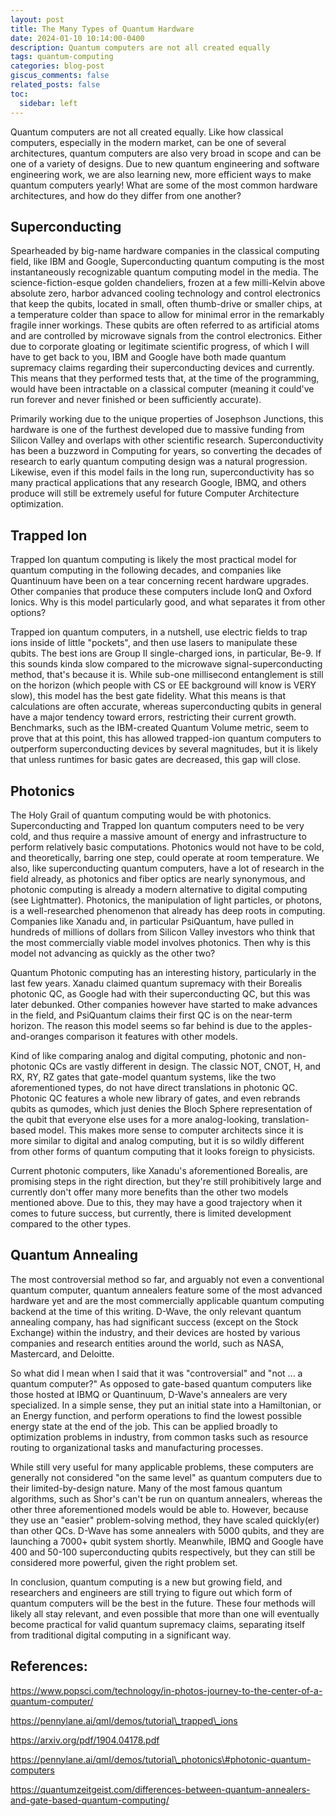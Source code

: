 ```yaml
---
layout: post
title: The Many Types of Quantum Hardware
date: 2024-01-10 10:14:00-0400
description: Quantum computers are not all created equally
tags: quantum-computing
categories: blog-post
giscus_comments: false
related_posts: false
toc:
  sidebar: left
---
```


Quantum computers are not all created equally. Like how classical computers, especially in the modern market, can be one of several architectures, quantum computers are also very broad in scope and can be one of a variety of designs. Due to new quantum engineering and software engineering work, we are also learning new, more efficient ways to make quantum computers yearly! What are some of the most common hardware architectures, and how do they differ from one another?

## Superconducting

Spearheaded by big-name hardware companies in the classical computing field, like IBM and Google, Superconducting quantum computing is the most instantaneously recognizable quantum computing model in the media. The science-fiction-esque golden chandeliers, frozen at a few milli-Kelvin above absolute zero, harbor advanced cooling technology and control electronics that keep the qubits, located in small, often thumb-drive or smaller chips, at a temperature colder than space to allow for minimal error in the remarkably fragile inner workings. These qubits are often referred to as artificial atoms and are controlled by microwave signals from the control electronics. Either due to corporate gloating or legitimate scientific progress, of which I will have to get back to you, IBM and Google have both made quantum supremacy claims regarding their superconducting devices and currently. This means that they performed tests that, at the time of the programming, would have been intractable on a classical computer (meaning it could've run forever and never finished or been sufficiently accurate). 

Primarily working due to the unique properties of Josephson Junctions, this hardware is one of the furthest developed due to massive funding from Silicon Valley and overlaps with other scientific research. Superconductivity has been a buzzword in Computing for years, so converting the decades of research to early quantum computing design was a natural progression. Likewise, even if this model fails in the long run, superconductivity has so many practical applications that any research Google, IBMQ, and others produce will still be extremely useful for future Computer Architecture optimization. 

## Trapped Ion

Trapped Ion quantum computing is likely the most practical model for quantum computing in the following decades, and companies like Quantinuum have been on a tear concerning recent hardware upgrades. Other companies that produce these computers include IonQ and Oxford Ionics. Why is this model particularly good, and what separates it from other options?

Trapped ion quantum computers, in a nutshell, use electric fields to trap ions inside of little "pockets", and then use lasers to manipulate these qubits. The best ions are Group II single-charged ions, in particular, Be-9. If this sounds kinda slow compared to the microwave signal-superconducting method, that's because it is. While sub-one millisecond entanglement is still on the horizon (which people with CS or EE background will know is VERY slow), this model has the best gate fidelity. What this means is that calculations are often accurate, whereas superconducting qubits in general have a major tendency toward errors, restricting their current growth. Benchmarks, such as the IBM-created Quantum Volume metric, seem to prove that at this point, this has allowed trapped-ion quantum computers to outperform superconducting devices by several magnitudes, but it is likely that unless runtimes for basic gates are decreased, this gap will close. 

## Photonics

The Holy Grail of quantum computing would be with photonics. Superconducting and Trapped Ion quantum computers need to be very cold, and thus require a massive amount of energy and infrastructure to perform relatively basic computations. Photonics would not have to be cold, and theoretically, barring one step, could operate at room temperature. We also, like superconducting quantum computers, have a lot of research in the field already, as photonics and fiber optics are nearly synonymous, and photonic computing is already a modern alternative to digital computing (see Lightmatter). Photonics, the manipulation of light particles, or photons, is a well-researched phenomenon that already has deep roots in computing. Companies like Xanadu and, in particular PsiQuantum, have pulled in hundreds of millions of dollars from Silicon Valley investors who think that the most commercially viable model involves photonics. Then why is this model not advancing as quickly as the other two?

Quantum Photonic computing has an interesting history, particularly in the last few years. Xanadu claimed quantum supremacy with their Borealis photonic QC, as Google had with their superconducting QC, but this was later debunked.  Other companies however have started to make advances in the field, and PsiQuantum claims their first QC is on the near-term horizon. The reason this model seems so far behind is due to the apples-and-oranges comparison it features with other models. 

Kind of like comparing analog and digital computing, photonic and non-photonic QCs are vastly different in design. The classic NOT, CNOT, H, and RX, RY, RZ gates that gate-model quantum systems, like the two aforementioned types, do not have direct translations in photonic QC. Photonic QC features a whole new library of gates, and even rebrands qubits as qumodes, which just denies the Bloch Sphere representation of the qubit that everyone else uses for a more analog-looking, translation-based model. This makes more sense to computer architects since it is more similar to digital and analog computing, but it is so wildly different from other forms of quantum computing that it looks foreign to physicists. 

Current photonic computers, like Xanadu's aforementioned Borealis, are promising steps in the right direction, but they're still prohibitively large and currently don't offer many more benefits than the other two models mentioned above. Due to this, they may have a good trajectory when it comes to future success, but currently, there is limited development compared to the other types. 

## Quantum Annealing

The most controversial method so far, and arguably not even a conventional quantum computer, quantum annealers feature some of the most advanced hardware yet and are the most commercially applicable quantum computing backend at the time of this writing. D-Wave, the only relevant quantum annealing company, has had significant success (except on the Stock Exchange) within the industry, and their devices are hosted by various companies and research entities around the world, such as NASA, Mastercard, and Deloitte. 

So what did I mean when I said that it was "controversial" and "not ... a quantum computer?" As opposed to gate-based quantum computers like those hosted at IBMQ or Quantinuum, D-Wave's annealers are very specialized. In a simple sense, they put an initial state into a Hamiltonian, or an Energy function, and perform operations to find the lowest possible energy state at the end of the job. This can be applied broadly to optimization problems in industry, from common tasks such as resource routing to organizational tasks and manufacturing processes. 

While still very useful for many applicable problems, these computers are generally not considered "on the same level" as quantum computers due to their limited-by-design nature. Many of the most famous quantum algorithms, such as Shor's can't be run on quantum annealers, whereas the other three aforementioned models would be able to. However, because they use an "easier" problem-solving method, they have scaled quickly(er) than other QCs. D-Wave has some annealers with 5000 qubits, and they are launching a 7000+ qubit system shortly. Meanwhile, IBMQ and Google have 400 and 50-100 superconducting qubits respectively, but they can still be considered more powerful, given the right problem set. 

In conclusion, quantum computing is a new but growing field, and researchers and engineers are still trying to figure out which form of quantum computers will be the best in the future. These four methods will likely all stay relevant, and even possible that more than one will eventually become practical for valid quantum supremacy claims, separating itself from traditional digital computing in a significant way. 

## References:

https://www.popsci.com/technology/in-photos-journey-to-the-center-of-a-quantum-computer/

https://pennylane.ai/qml/demos/tutorial\_trapped\_ions

https://arxiv.org/pdf/1904.04178.pdf

https://pennylane.ai/qml/demos/tutorial\_photonics\#photonic-quantum-computers

https://quantumzeitgeist.com/differences-between-quantum-annealers-and-gate-based-quantum-computing/
